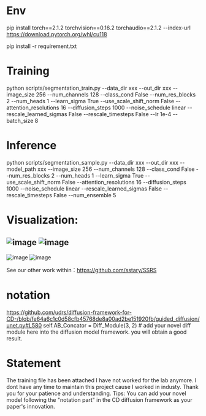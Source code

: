 # Env 
pip install torch==2.1.2 torchvision==0.16.2 torchaudio==2.1.2 --index-url https://download.pytorch.org/whl/cu118

pip install -r requirement.txt

# Training 
python scripts/segmentation_train.py --data_dir xxx --out_dir xxx --image_size 256 --num_channels 128 --class_cond False --num_res_blocks 2 --num_heads 1 --learn_sigma True --use_scale_shift_norm False --attention_resolutions 16 --diffusion_steps 1000 --noise_schedule linear --rescale_learned_sigmas False --rescale_timesteps False --lr 1e-4 --batch_size 8

# Inference
python scripts/segmentation_sample.py  --data_dir xxx --out_dir xxx --model_path xxx --image_size 256 --num_channels 128 --class_cond False --num_res_blocks 2 --num_heads 1 --learn_sigma True --use_scale_shift_norm False --attention_resolutions 16 --diffusion_steps 1000 --noise_schedule linear --rescale_learned_sigmas False --rescale_timesteps False --num_ensemble 5

# Visualization:
![image](https://github.com/Udrs/DDPM-based-Change-Detection/blob/main/inference_vis_video/output_video2.gif)
![image](https://github.com/Udrs/DDPM-based-Change-Detection/blob/main/inference_vis_video/output_video4.gif)
---
![image](https://github.com/Udrs/DDPM-based-Change-Detection/blob/main/inference_vis_video/output_video5.gif)
![image](https://github.com/Udrs/DDPM-based-Change-Detection/blob/main/inference_vis_video/output_video6.gif)

See our other work within：https://github.com/sstary/SSRS


# notation

https://github.com/udrs/diffusion-framework-for-CD-/blob/fe64a6c1c0d58cfb45768de8a00ad2be151920fb/guided_diffusion/unet.py#L580
self.AB_Concator = Diff_Module(3, 2)  # add your novel diff module here into the diffusion model framework. you will obtain a good result. 


# Statement
The training file has been attached
I have not worked for the lab anymore. I dont have any time to maintain this project cause I worked in industy.
Thank you for your patience and understanding.
Tips: You can add your novel model following the "notation part" in the CD diffusion framework as your paper's innovation.
